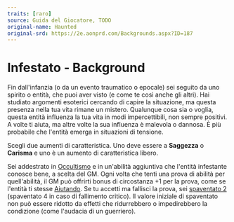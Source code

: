```yaml
---
traits: [raro]
source: Guida del Giocatore, TODO
original-name: Haunted
original-srd: https://2e.aonprd.com/Backgrounds.aspx?ID=187
---
```


# Infestato - Background

Fin dall'infanzia (o da un evento traumatico o epocale) sei seguito da uno
spirito o entità, che puoi aver visto (e come te così anche gli altri). Hai
studiato argomenti esoterici cercando di capire la situazione, ma questa
presenza nella tua vita rimane un mistero. Qualunque cosa sia o voglia, questa
entità influenza la tua vita in modi impercettibili, non sempre positivi. A
volte ti aiuta, ma altre volte la sua influenza è malevola o dannosa. È più
probabile che l'entità emerga in situazioni di tensione.

Scegli due aumenti di caratteristica. Uno deve essere a **Saggezza** o
**Carisma** e uno è un aumento di caratteristica libero.

Sei addestrato in [Occultismo](/abilita/occultismo) e in un'abilità aggiuntiva
che l'entità infestante conosce bene, a scelta del GM. Ogni volta che tenti una
prova di abilità per quell'abilità, il GM può offrirti bonus di circostanza +1
per la prova, come se l'entità ti stesse [Aiutando](/azioni/base/aiutare). Se tu
accetti ma fallisci la prova, sei [spaventato 2](/condizioni/spaventato)
(spaventato 4 in caso di fallimento critico). Il valore iniziale di spaventato
non può essere ridotto da effetti che ridurrebbero o impedirebbero la condizione
(come l'audacia di un guerriero).
